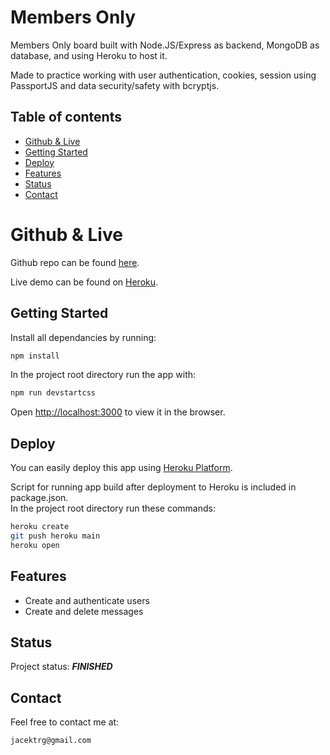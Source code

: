 # Members Only

Members Only board built with Node.JS/Express as backend, MongoDB as database, and using Heroku to host it.

Made to practice working with user authentication, cookies, session using PassportJS and data security/safety with bcryptjs.

## Table of contents

- [Github & Live](#github--live)
- [Getting Started](#getting-started)
- [Deploy](#deploy)
- [Features](#features)
- [Status](#status)
- [Contact](#contact)

# Github & Live

Github repo can be found [here](https://github.com/gizinski-jacek/members-only).

Live demo can be found on [Heroku](https://members-only-94865.herokuapp.com).

## Getting Started

Install all dependancies by running:

```bash
npm install
```

In the project root directory run the app with:

```bash
npm run devstartcss
```

Open [http://localhost:3000](http://localhost:3000) to view it in the browser.

## Deploy

You can easily deploy this app using [Heroku Platform](https://devcenter.heroku.com/articles/git).

Script for running app build after deployment to Heroku is included in package.json.\
In the project root directory run these commands:

```bash
heroku create
git push heroku main
heroku open
```

## Features

- Create and authenticate users
- Create and delete messages

## Status

Project status: **_FINISHED_**

## Contact

Feel free to contact me at:

```
jacektrg@gmail.com
```
